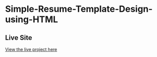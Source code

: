 # Simple-Resume-Template-Design-using-HTML
## Live Site
[View the live project here](https://smefti70.github.io/Simple-Resume-Template-Design-using-HTML/)
